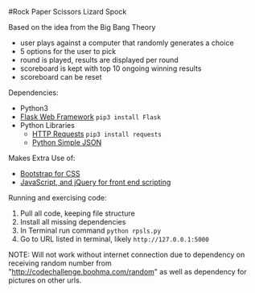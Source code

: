 #Rock Paper Scissors Lizard Spock

Based on the idea from the Big Bang Theory
* user plays against a computer that randomly generates a choice
* 5 options for the user to pick
* round is played, results are displayed per round
* scoreboard is kept with top 10 ongoing winning results
* scoreboard can be reset


Dependencies:
* Python3
* [Flask Web Framework](http://flask.pocoo.org/docs/0.11/) `pip3 install Flask`
* Python Libraries
  * [HTTP Requests](http://docs.python-requests.org/en/master/) `pip3 install requests`
  * [Python Simple JSON](https://docs.python.org/2/library/json.html) 


Makes Extra Use of:
* [Bootstrap for CSS](http://getbootstrap.com)
* [JavaScript, and jQuery for front end scripting](http://jquery.com)


Running and exercising code:

1. Pull all code, keeping file structure
2. Install all missing dependencies
3. In Terminal run command `python rpsls.py`
4. Go to URL listed in terminal, likely `http://127.0.0.1:5000`

NOTE: Will not work without internet connection due to dependency on receiving random number from "http://codechallenge.boohma.com/random" as well as dependency for pictures on other urls.
